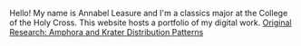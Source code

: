 Hello! My name is Annabel Leasure and I'm a classics major at the College of the Holy Cross. This website hosts a portfolio of my digital work. 
[Original Research: Amphora and Krater Distribution Patterns](https://github.com/AnnabelLeasure/clas299/tree/master/FinalProject)
